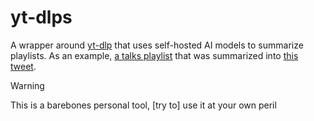 # yt-dlps

A wrapper around [yt-dlp](https://github.com/yt-dlp/yt-dlp) that uses self-hosted AI models to summarize playlists. As an example, [a talks playlist](https://www.youtube.com/playlist?list=PLilwLeBwGuK7YY8igEkLeFcpdoFRJAa0L) that was summarized into [this tweet](https://x.com/joaomendoncaaaa/status/1841831742409261333).

> [!WARNING]
> This is a  barebones personal tool, [try to] use it at your own peril
